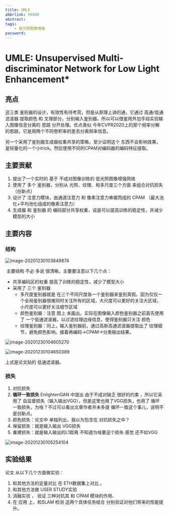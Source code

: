 ```yaml
---
title: UMLE
abbrlink: 59508
abstract:
tags:
	- 低光照图像增强
password:
---
```



<!--more-->

# UMLE: Unsupervised Multi-discriminator Network for Low Light Enhancement*

## 亮点

这三类 鉴别器的设计，有效性有待考究，但是从原理上讲的通，它通过  高通/低通滤波器  提取颜色 和 文理部分，分别输入鉴别器。所以可以借鉴用外加手段实验输入图像信息分离的 思路 分开处理。优点类似 今年CVPR2020上的那个频率分解的思路，它是用两个不同卷积率的差去分离频率信息。

另一个采用了鉴别器生成器权重共享的策略，至少证明这个 东西不会影响效果，是轻量化的一个小trick。然后使用不同的CPAM对编码器的编码特征提取。



## 主要贡献

1. 提出了一个实时的 基于 不成对图像训练的 低光照图像增强网络
2. 使用了 多个 鉴别器，分别从 光照、纹理、和多尺度三个方面 来组合对抗损失  （创新点）
3. 设计了 注意力模块，由通道注意力 和 像素注意力串接而成的 CPAM （最大池化+平均池化组成的像素注意力）
4. 生成器 和 鉴别器 的 编码部分共享权重，说是可以提高训练的稳定性，并减少模型的大小



## 主要内容

### 结构

![image-20201230103849874](https://cdn.jsdelivr.net/gh/changruowang/cloudimg/img/20210508211942.png)

​	主要结构 不必 多说 很清晰。主要要注意以下几个点：

* 共享编码区的权重  提高了训练的稳定性，减少了模型大小
* 采用了 三个 鉴别器
    * 多尺度鉴别器就是 在三个不同尺度各一个鉴别器来鉴别真假。因为仅仅一个全局鉴别器很难同时关注所有的区域，大尺度可以更好的关注大区域，小尺度可以更好关注细节区域
    * 颜色鉴别器：注意 图上 未画出。实际在图像输入颜色鉴别器之前首先使用了 一个低通滤波器，以过滤纹理边缘信息，使得鉴别器只关注  颜色
    * 纹理鉴别器：同上，输入鉴别器前，通过高斯高通滤波器提取出了 纹理细节，避免颜色影响。接着再编码->CPAM->分类输出结果。

![image-20201230104605270](https://cdn.jsdelivr.net/gh/changruowang/cloudimg/img/20210508211948.png)

![image-20201230104650389](https://cdn.jsdelivr.net/gh/changruowang/cloudimg/img/20210508211954.png)

上式是论文贴的 低通滤波器。

### 损失

1. 对抗损失
2. **循环一致损失**   EnlightenGAN 中提出 由于不成对缺乏 很好的约束 ，所以它采用了 自监督损失（输入输出VGG），但是这里也用了VGG损失，也用了 循环一致损失，为啥？不过可以看出文章作者并未多提 循环一致这个事儿，说明不是创新点。
3. 颜色损失：论文中 单独列出，我以为包含在 对抗损失之中？
4. 保留损失：就是输入输出 VGG损失
5. 重建损失：就是输入输出的L1距离  不知道为啥要这个损失 感觉 还不如VGG

![image-20201230105254104](https://cdn.jsdelivr.net/gh/changruowang/cloudimg/img/20210508211958.png)



## 实验结果

论文 从以下几个方面做实验：

1. 和其他方法的定量对比  在 ETH数据集上对比 。
2. 和其他方法做  USER STUDY实验
3. 消融实验 ， 验证  三种对抗其 和 CPAM 模块的作用、
4. 在 应用 上，和SLAM  检测 这两个具体任务结合 分别验证对他们带来的性能提升。
